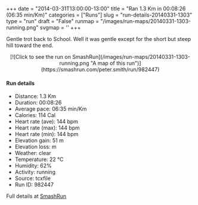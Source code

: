 +++
date = "2014-03-31T13:00:00-13:00"
title = "Ran 1.3 Km in 00:08:26 (06:35 min/Km)"
categories = ["Runs"]
slug = "run-details-20140331-1303"
type = "run"
draft = "False"
runmap = "/images/run-maps/20140331-1303-running.png"
svgmap = '<polyline points="100 37, 99 38, 97 39, 95 40, 93 41, 92 42, 91 43, 90 44, 89 45, 88 46, 87 46, 85 46, 83 45, 80 44, 78 43, 77 43, 76 42, 73 40, 70 39, 69 39, 68 39, 66 38, 64 38, 63 39, 61 39, 60 40, 59 40, 56 41, 52 42, 51 43, 48 44, 46 46, 45 46, 43 47, 42 48, 37 49, 33 51, 31 53, 29 55, 27 55, 25 54, 23 53, 20 52, 20 51, 19 50, 19 50, 17 51, 16 52, 16 53, 15 54, 14 55, 13 56, 11 57, 10 58, 8 60, 7 60, 5 61, 4 61, 2 61, 1 62, 0 63">'
+++

Gentle trot back to School. Well it was gentle except for the short but steep hill toward the end. 



<!--more-->

<center>
[![Click to see the run on SmashRun](/images/run-maps/20140331-1303-running.png "A map of this run")](https://smashrun.com/peter.smith/run/982447)
</center>

#### Run details

* Distance: 1.3 Km
* Duration: 00:08:26
* Average pace: 06:35 min/Km
* Calories: 114 Cal
* Heart rate (ave): 144 bpm
* Heart rate (max): 144 bpm
* Heart rate (min): 144 bpm
* Elevation gain: 51 m
* Elevation loss:  m
* Weather: clear
* Temperature: 22 &deg;C
* Humidity: 62%
* Activity: running
* Source: tcxfile
* Run ID: 982447

Full details at [SmashRun](https://smashrun.com/peter.smith/run/982447)